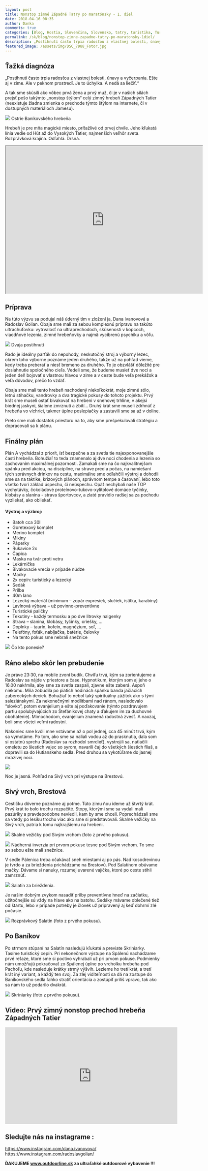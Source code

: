 ```yaml
---
layout: post
title: Nonstop zimné Západné Tatry po maratónsky - 1. diel
date: 2018-04-16 08:35
author: Danka
comments: true
categories: [Blog, Hostia, Slovenčina, Slovensko, tatry, turistika, Turistika, vysoké tatry, západné tatry]
permalink: /sk/blog/nonstop-zimne-zapadne-tatry-po-maratonsky-1diel/
description: „Postihnutí často trpia radosťou z vlastnej bolesti, únavy a vyčerpania. Ešte aj v zime. Ale v peknom prostredí. Je to úchylka. A nedá sa liečiť.“
featured_image: /assets/img/DSC_7988_Fotor.jpg
---
```

<h2>Ťažká diagnóza</h2>

„Postihnutí často trpia radosťou z vlastnej bolesti, únavy a vyčerpania. Ešte aj v zime. Ale v peknom prostredí. Je to úchylka. A nedá sa liečiť.“

A tak sme skúsili ako vôbec prvá žena a prvý muž, či je v našich silách prejsť pešo takýmto „nonstop štýlom“ celý zimný hrebeň Západných Tatier (neexistuje žiadna zmienka o prechode týmto štýlom na internete, či v dostupných materiáloch Jamesu).

![](/assets/img/DSC_8045_Fotor.jpg)
Ostrie Baníkovského hrebeňa

Hrebeň je pre mňa magické miesto, príťažlivé od prvej chvíle. Jeho kľukatá línia vedie od Hút až do Vysokých Tatier, najmenších veľhôr sveta. Rozprávková krajina. Odľahlá. Drsná.

<iframe src="https://www.google.com/maps/d/u/1/embed?mid=16hc70sS8iiiv5Rr9ZcIS6tUSEXjlUPuZ" width="640" height="480"></iframe>

<h2>Príprava</h2>

Na túto výzvu sa podujal náš úderný tím v zložení ja, Dana Ivanovová a Radoslav Golian. Obaja sme mali za sebou komplexnú prípravu na takúto ultrachuťovku: vytrvalosť na ultraprechodoch, skúsenosti v kopcoch, viacdňové lezenia, zimné hrebeňovky a najmä vycibrenú psychiku a vôľu.

![](/assets/img/IMG_20180328_204830.jpg)
Dvaja postihnutí

Rado je ideálny parťák do nepohody, neskutočný stroj a výborný lezec, okrem toho výborne poznáme jeden druhého, takže už na pohľad vieme, kedy treba preberať a niesť bremeno za druhého. To je obzvlášť dôležité pre dosiahnutie spoločného cieľa. Vedeli sme, že budeme musieť dve noci a jeden deň bojovať s vlastnou hlavou v zime a v ceste bude veľa prekážok a veľa dôvodov, prečo to vzdať.

Obaja sme mali tento hrebeň nachodený niekoľkokrát, moje zimné sólo, letnú stíhačku, vandrovky a dva tragické pokusy do tohoto projektu. Prvý krát sme museli ostať bivakovať na hrebeni v snehovej trhline, v akejsi biednej jaskyni, šialene zmrznutí a zbití... Druhý krát sme museli zdrhnúť z hrebeňa vo víchrici, takmer úplne poslepiačky a zastavili sme sa až v doline.

Preto sme mali dostatok priestoru na to, aby sme prešpekulovali stratégiu a dopracovali sa k plánu.

<h2>Finálny plán</h2>

Plán A vychádzal z priorít, ísť bezpečne a za svetla tie najexponovanejšie časti hrebeňa. Bohužiaľ to teda znamenalo aj dve noci chodenia a lezenia so zachovaním maximálnej pozornosti. Zamakali sme na čo najkvalitnejšom spánku pred akciou, na disciplíne, na strave pred a počas, na namiešaní tých správnych drinkov na cestu, maximálne sme odľahčili výstroj a dohodli sme sa na taktike, krízových plánoch, správnom tempe a časovaní, lebo toto všetko tvorí základ úspechu, či neúspechu.
Opäť nechýbali naše TOP vychytávky, čokoládové proteínovo-tukovo-xylitolové domáce tyčinky, klobásy a slanina - strava športovcov, a zlaté pravidlo radšej sa za pochodu vyzliekať, ako obliekať.

<h4>Výstroj a výzbroj:</h4>

<ul>
 	<li>Batoh cca 30l</li>
 	<li>Goretexový komplet</li>
 	<li>Merino komplet</li>
 	<li>Mikiny</li>
 	<li>Páperky</li>
 	<li>Rukavice 2x</li>
 	<li>Čapica</li>
 	<li>Maska na tvár proti vetru</li>
 	<li>Lekárnička</li>
 	<li>Bivakovacie vrecia v prípade núdze</li>
 	<li>Mačky</li>
 	<li>2x cepín: turistický a lezecký</li>
 	<li>Sedák</li>
 	<li>Prilba</li>
 	<li>40m lano</li>
 	<li>Lezecký materiál (minimum – zopár expresiek, slučiek, istítka, karabíny)</li>
 	<li>Lavínová výbava – už povinno-preventívne</li>
 	<li>Turistické paličky</li>
 	<li>Tekutiny - každý termosku a po dve litrovky nalgenky</li>
 	<li>Strava – slanina, klobásy, tyčinky, oriešky, ...</li>
 	<li>Doplnky – taurín, kofeín, magnézium, soľ, ...</li>
 	<li>Telefóny, foťák, nabíjačka, batérie, čelovky</li>
 	<li>Na tento pokus sme nebrali snežnice</li>
</ul>

![](/assets/img/DSC_7736_Fotor.jpg)
Čo kto ponesie? 

<h2>Ráno alebo skôr len prebudenie</h2>

Je práve 23:30, na mobile zvoní budík. Chvíľu trvá, kým sa zorientujeme a Radoslav sa nájde v priestore a čase. Hypnotikum, ktorým som aj jeho o 16.00 nakŕmila, aby sme za svetla zaspali, zjavne ešte zaberá. Aspoň niekomu. Mňa zobudila po piatich hodinách spánku banda jačiacich zubereckých deciek. Bohužiaľ to nebol taký spirituálny zážitok ako s tými saleziánskymi. Za nekonečnými modlitbami nad ránom, nasledovalo “slovko”, potom evanjelium a ešte aj poďakovanie (týmto pozdravujem partiu spolubývajúcich zo Štefánikovej chaty a ďakujem im za duchovné obohatenie). Mimochodom, evanjelium znamená radostná zvesť. A naozaj, boli sme všetci veľmi radostní.

Nakoniec sme kvôli mne vstávame až o pol jednej, cca 45 minút trvá, kým sa vymotáme. Po tom, ako sme sa naliali vodou až do prasknutia, dala som si ostatnú sprchu (Radoslav sa rozhodol smrdieť), vystrojili sa, natlačili omeletu zo šiestich vajec so syrom, navarili čaj do všetkých šiestich fliaš, a dopravili sa do Hutianskeho sedla. Pred druhou sa vykotúľame do jasnej mrazivej noci.

![](/assets/img/DSC_7976_Fotor.jpg)

Noc je jasná. Pohľad na Sivý vrch pri výstupe na Brestovú. 

<h2>Sivý vrch, Brestová</h2>

Cestičku dôverne poznáme aj potme. Túto zimu ňou ideme už štvrtý krát. Prvý krát to bolo trochu rozpačité. Stopy, ktorými sme sa vydali mali pazúriky a pravdepodobne neviedli, kam by sme chceli. Poprechádzali sme sa vtedy po lesíku trochu viac ako sme si predstavovali. Skalné vežičky na Sivý vrch, patria k tomu najkrajšiemu na hrebeni.

![](/assets/img/DSC_6453.jpg)
Skalné vežičky pod Sivým vrchom (foto z prvého pokusu).

![](/assets/img/DSC_6491_Fotor.jpg)
Nádherná inverzia pri prvom pokuse tesne pod Sivým vrchom. To sme so sebou ešte mali snežnice.

V sedle Pálenica treba očakávať sneh miestami aj po pás. Nad kosodrevinou je tvrdo a za brieždenia prichádzame na Brestovú. Pod Salatínom obúvame mačky. Dávame si nanuky, rozumej uvarené vajíčka, ktoré po ceste stihli zamrznúť.


![](/assets/img/DSC_7988_Fotor.jpg)
Salatín za brieždenia.

Je našim dobrým zvykom nasadiť prilby preventívne hneď na začiatku, užitočnejšie sú vždy na hlave ako na batohu. Sedáky mávame oblečené tiež od štartu, lebo v prípade potreby je človek už pripravený aj keď dohrmí zlé počasie.

![](/assets/img/DSC_6554_Fotor.jpg)
Rozprávkový Salatín (foto z prvého pokusu).

<h2>Po Baníkov</h2>

Po strmom stúpaní na Salatín nasledujú kľukaté a previate Skriniarky. Tasíme turistický cepín. Pri nekonečnom výstupe na Spálenú nachádzame prvé reťaze, ktoré sme si poctivo vyhrabali už pri prvom pokuse. Podmienky nám umožňujú pokračovať zo Spálenej úplne po vrcholku hrebeňa pod Pachoľu, kde nasleduje krátky strmý výšvih. Lezieme ho tretí krát, a tretí krát iný variant, a každý ten svoj. Za zlej viditeľnosti sa dá na zostupe do Baníkovského sedla ľahko stratiť orientácia a zostúpiť príliš vpravo, tak ako sa nám to už podarilo dvakrát.

![](/assets/img/DSC_6607_Fotor.jpg)
Skriniarky (foto z prvého pokusu).

<h2>Video: Prvý zimný nonstop prechod hrebeňa Západných Tatier</h2>

<iframe src="https://www.youtube.com/embed/7C61ObVM_sk" width="560" height="315" frameborder="0" allowfullscreen="allowfullscreen"></iframe>

<h2>Sledujte nás na instagrame :</h2>

<a href="https://www.instagram.com/dana.ivanovova/">https://www.instagram.com/dana.ivanovova/</a>
<a href="https://www.instagram.com/radoslavgolian/">https://www.instagram.com/radoslavgolian/</a>

**ĎAKUJEME www.outdoorline.sk za ultraľahké outdoorové vybavenie !!!**